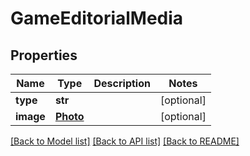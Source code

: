 # GameEditorialMedia

## Properties
Name | Type | Description | Notes
------------ | ------------- | ------------- | -------------
**type** | **str** |  | [optional] 
**image** | [**Photo**](Photo.md) |  | [optional] 

[[Back to Model list]](../README.md#documentation-for-models) [[Back to API list]](../README.md#documentation-for-api-endpoints) [[Back to README]](../README.md)


